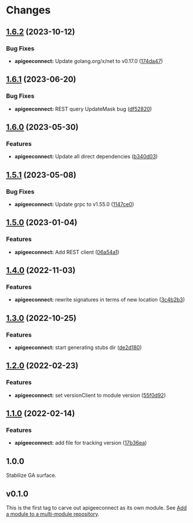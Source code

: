 # Changes

## [1.6.2](https://github.com/googleapis/google-cloud-go/compare/apigeeconnect/v1.6.1...apigeeconnect/v1.6.2) (2023-10-12)


### Bug Fixes

* **apigeeconnect:** Update golang.org/x/net to v0.17.0 ([174da47](https://github.com/googleapis/google-cloud-go/commit/174da47254fefb12921bbfc65b7829a453af6f5d))

## [1.6.1](https://github.com/googleapis/google-cloud-go/compare/apigeeconnect-v1.6.0...apigeeconnect/v1.6.1) (2023-06-20)


### Bug Fixes

* **apigeeconnect:** REST query UpdateMask bug ([df52820](https://github.com/googleapis/google-cloud-go/commit/df52820b0e7721954809a8aa8700b93c5662dc9b))

## [1.6.0](https://github.com/googleapis/google-cloud-go/compare/apigeeconnect/v1.5.1...apigeeconnect/v1.6.0) (2023-05-30)


### Features

* **apigeeconnect:** Update all direct dependencies ([b340d03](https://github.com/googleapis/google-cloud-go/commit/b340d030f2b52a4ce48846ce63984b28583abde6))

## [1.5.1](https://github.com/googleapis/google-cloud-go/compare/apigeeconnect/v1.5.0...apigeeconnect/v1.5.1) (2023-05-08)


### Bug Fixes

* **apigeeconnect:** Update grpc to v1.55.0 ([1147ce0](https://github.com/googleapis/google-cloud-go/commit/1147ce02a990276ca4f8ab7a1ab65c14da4450ef))

## [1.5.0](https://github.com/googleapis/google-cloud-go/compare/apigeeconnect/v1.4.0...apigeeconnect/v1.5.0) (2023-01-04)


### Features

* **apigeeconnect:** Add REST client ([06a54a1](https://github.com/googleapis/google-cloud-go/commit/06a54a16a5866cce966547c51e203b9e09a25bc0))

## [1.4.0](https://github.com/googleapis/google-cloud-go/compare/apigeeconnect/v1.3.0...apigeeconnect/v1.4.0) (2022-11-03)


### Features

* **apigeeconnect:** rewrite signatures in terms of new location ([3c4b2b3](https://github.com/googleapis/google-cloud-go/commit/3c4b2b34565795537aac1661e6af2442437e34ad))

## [1.3.0](https://github.com/googleapis/google-cloud-go/compare/apigeeconnect/v1.2.0...apigeeconnect/v1.3.0) (2022-10-25)


### Features

* **apigeeconnect:** start generating stubs dir ([de2d180](https://github.com/googleapis/google-cloud-go/commit/de2d18066dc613b72f6f8db93ca60146dabcfdcc))

## [1.2.0](https://github.com/googleapis/google-cloud-go/compare/apigeeconnect/v1.1.0...apigeeconnect/v1.2.0) (2022-02-23)


### Features

* **apigeeconnect:** set versionClient to module version ([55f0d92](https://github.com/googleapis/google-cloud-go/commit/55f0d92bf112f14b024b4ab0076c9875a17423c9))

## [1.1.0](https://github.com/googleapis/google-cloud-go/compare/apigeeconnect/v1.0.0...apigeeconnect/v1.1.0) (2022-02-14)


### Features

* **apigeeconnect:** add file for tracking version ([17b36ea](https://github.com/googleapis/google-cloud-go/commit/17b36ead42a96b1a01105122074e65164357519e))

## 1.0.0

Stabilize GA surface.

## v0.1.0

This is the first tag to carve out apigeeconnect as its own module. See
[Add a module to a multi-module repository](https://github.com/golang/go/wiki/Modules#is-it-possible-to-add-a-module-to-a-multi-module-repository).
